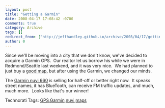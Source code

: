 ```yaml
---
layout: post
title: "Getting a Garmin"
date: 2008-04-17 17:08:42 -0700
comments: true
category: Archive
tags: []
redirect_from: ["http://jeffhandley.github.io/archive/2008/04/17/getting-a-garmin.aspx"]
author: 0
---
```

<!-- more -->
<p>Since we'll be moving into a city that we don't know, we've decided to acquire a Garmin GPS.  Our realtor let us borrow his while we were in Redmond/Seattle last weekend, and it was very nice.  We had planned to just buy a <a href="http://store.randmcnally.com/product/us+maps/washington/2008+thomas+guide+seattle+and+king+county.do?search=basic&amp;keyword=king%2Bcounty&amp;sortby=bestSellers&amp;page=1" target="_blank">good map</a>, but after using the Garmin, we changed our minds.</p>  <p>The <a href="http://www.walmart.com/catalog/product.do?product_id=8470792" target="_blank">Garmin nuvi 660</a> is selling for half-off or better right now.  It speaks street names, it has BlueTooth, can receive FM traffic updates, and much, much more.  Looks like that's our winner!</p>  <div class="wlWriterSmartContent" id="scid:0767317B-992E-4b12-91E0-4F059A8CECA8:25ee4c76-74d6-4160-a52c-07f1dbbaa6d1" style="padding-right: 0px; display: inline; padding-left: 0px; padding-bottom: 0px; margin: 0px; padding-top: 0px">Technorati Tags: <a href="http://technorati.com/tags/GPS" rel="tag">GPS</a>,<a href="http://technorati.com/tags/Garmin" rel="tag">Garmin</a>,<a href="http://technorati.com/tags/nuvi" rel="tag">nuvi</a>,<a href="http://technorati.com/tags/maps" rel="tag">maps</a></div>

